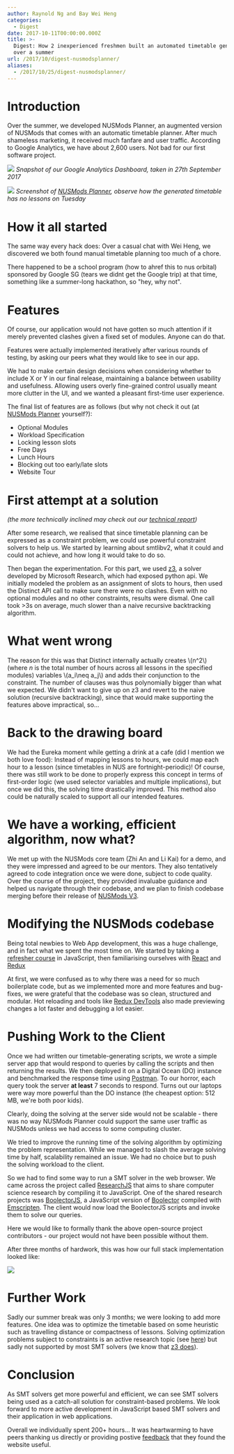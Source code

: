 ```yaml
---
author: Raynold Ng and Bay Wei Heng
categories:
  - Digest
date: 2017-10-11T00:00:00.000Z
title: >-
  Digest: How 2 inexperienced freshmen built an automated timetable generator
  over a summer
url: /2017/10/digest-nusmodsplanner/
aliases:
  - /2017/10/25/digest-nusmodsplanner/
---
```

# Introduction

Over the summer, we developed NUSMods Planner, an augmented version of NUSMods that comes with an automatic timetable planner. After much shameless marketing, it received much fanfare and user traffic. According to Google Analytics, we have about 2,600 users. Not bad for our first software project.

![](https://i.imgur.com/dIUcXfP.png)
*Snapshot of our Google Analytics Dashboard, taken in 27th September 2017*

![](https://i.imgur.com/WBm1NPGl.png)
*Screenshot of [NUSMods Planner](//modsplanner.tk/), observe how the generated timetable has no lessons on Tuesday*


# How it all started

The same way every hack does: Over a casual chat with Wei Heng, we discovered we both found manual timetable planning too much of a chore.

There happened to be a school program (how to ahref this to nus orbital) sponsored by Google SG (tears we didnt get the Google trip) at that time, something like a summer-long hackathon, so "hey, why not".

# Features

Of course, our application would not have gotten so much attention if it merely prevented clashes given a fixed set of modules. Anyone can do that.

Features were actually implemented iteratively after various rounds of testing, by asking our peers what they would like to see in our app.

We had to make certain design decisions when considering whether to include X or Y in our final release, maintaining a balance between usability and usefulness. Allowing users overly fine-grained control usually meant more clutter in the UI, and we wanted a pleasant first-time user experience.

The final list of features are as follows (but why not check it out (at [NUSMods Planner](https://modsplanner.tk) yourself?):

- Optional Modules
- Workload Specification
- Locking lesson slots
- Free Days
- Lunch Hours
- Blocking out too early/late slots
- Website Tour

# First attempt at a solution

*(the more technically inclined may check out our [technical report](https://github.com/raynoldng/orbital-splashdown/blob/master/Splashdown_Technical_Report.pdf))*

After some research, we realised that since timetable planning can be expressed as a constraint problem, we could use powerful constraint solvers to help us. We started by learning about smtlibv2, what it could and could not achieve, and how long it would take to do so.

Then began the experimentation. For this part, we used [z3](https://github.com/Z3Prover/z3), a solver developed by Microsoft Research, which had exposed python api. We initially modeled the problem as an assignment of slots to hours, then used the Distinct API call to make sure there were no clashes. Even with no optional modules and no other constraints, results were dismal. One call took >3s on average, much slower than a naive recursive backtracking algorithm.

# What went wrong

The reason for this was that Distinct internally actually creates \\(n^2\\) (where $n$ is the total number of hours across all lessons in the specified modules) variables \\(a_i\neq a_j\\) and adds their conjunction to the constraint. The number of clauses was thus polynomially bigger than what we expected. We didn't want to give up on z3 and revert to the naive solution (recursive backtracking), since that would make supporting the features above impractical, so...


# Back to the drawing board

We had the Eureka moment while getting a drink at a cafe (did I mention we both love food): Instead of mapping lessons to hours, we could map each hour to a lesson (since timetables in NUS are fortnight-periodic)! Of course, there was still work to be done to properly express this concept in terms of first-order logic (we used selector variables and multiple implications), but once we did this, the solving time drastically improved. This method also could be naturally scaled to support all our intended features.

# We have a working, efficient algorithm, now what?

We met up with the NUSMods core team (Zhi An and Li Kai) for a demo, and they were impressed and agreed to be our mentors. They also tentatively agreed to code integration once we were done, subject to code quality. Over the course of the project, they provided invaluabe guidance and helped us navigate through their codebase, and we plan to finish codebase merging before their release of [NUSMods V3](https://v3.nusmods.com).

# Modifying the NUSMods codebase

Being total newbies to Web App development, this was a huge challenge, and in fact what we spent the most time on. We started by taking a [refresher course](https://learnxinyminutes.com/docs/javascript/) in JavaScript, then familiarising ourselves with [React](https://facebook.github.io/react/tutorial/tutorial.html) and [Redux](https://egghead.io/courses/getting-started-with-redux)

At first, we were confused as to why there was a need for so much boilerplate code, but as we implemented more and more features and bug-fixes, we were grateful that the codebase was so clean, structured and modular. Hot reloading and tools like [Redux DevTools](https://chrome.google.com/webstore/detail/redux-devtools/lmhkpmbekcpmknklioeibfkpmmfibljd?hl=en) also made previewing changes a lot faster and debugging a lot easier.


# Pushing Work to the Client

Once we had written our timetable-generating scripts, we wrote a simple server app that would respond to queries by calling the scripts and then returning the results. We then deployed it on a Digital Ocean (DO) instance and benchmarked the response time using [Postman](https://www.getpostman.com/). To our horror, each query took the server **at least** 7 seconds to respond. Turns out our laptops were way more powerful than the DO instance (the cheapest option: 512 MB, we're both poor kids).

Clearly, doing the solving at the server side would not be scalable - there was no way NUSMods Planner could support the same user traffic as NUSMods unless we had access to some computing cluster.

We tried to improve the running time of the solving algorithm by optimizing the problem representation. While we managed to slash the average solving time by half, scalability remained an issue. We had no choice but to push the solving workload to the client.

So we had to find some way to run a SMT solver in the web browser. We came across the project called [ResearchJS](//jgalenson.github.io/research.js/) that aims to share computer science research by compiling it to JavaScript. One of the shared research projects was [BoolectorJS](https://jgalenson.github.io/research.js/demos/boolector.html), a JavaScript version of [Boolector](//fmv.jku.at/boolector/) compiled with [Emscripten](https://github.com/kripken/emscripten). The client would now load the BoolectorJS scripts and invoke them to solve our queries.

Here we would like to formally thank the above open-source project contributors - our project would not have been possible without them.

After three months of hardwork, this was how our full stack implementation looked like:

![](https://i.imgur.com/PeFL2oe.png)

# Further Work

Sadly our summer break was only 3 months; we were looking to add more features. One idea was to optimize the timetable based on some heuristic such as travelling distance or compactness of lessons. Solving optimization problems subject to constraints is an active research topic (see [here](https://link.springer.com/chapter/10.1007/978-3-642-29700-7_23)) but sadly not supported by most SMT solvers (we know that [z3 does](https://www.microsoft.com/en-us/research/wp-content/uploads/2016/02/nbjorner-nuz.pdf)).

# Conclusion

As SMT solvers get more powerful and efficient, we can see SMT solvers being used as a catch-all solution for constraint-based problems. We look forward to more active development in JavaScript based SMT solvers and their application in web applications.

Overall we individually spent 200+ hours... It was heartwarming to have peers thanking us directly or providing postive [feedback](https://docs.google.com/forms/d/e/1FAIpQLScnDNgsB2K41EbWcDoMAyCmKRbwiB--Ih5t_E0r7Edf2VR_og/viewform) that they found the website useful.
